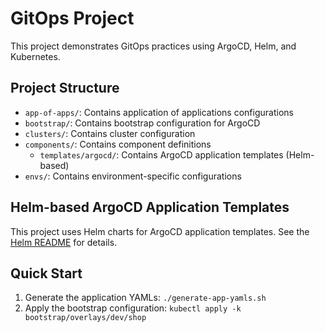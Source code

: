 # GitOps Project

This project demonstrates GitOps practices using ArgoCD, Helm, and Kubernetes.

## Project Structure
- `app-of-apps/`: Contains application of applications configurations
- `bootstrap/`: Contains bootstrap configuration for ArgoCD
- `clusters/`: Contains cluster configuration
- `components/`: Contains component definitions
  - `templates/argocd/`: Contains ArgoCD application templates (Helm-based)
- `envs/`: Contains environment-specific configurations

## Helm-based ArgoCD Application Templates
This project uses Helm charts for ArgoCD application templates. See the [Helm README](./components/templates/argocd/helm-README.md) for details.

## Quick Start
1. Generate the application YAMLs: `./generate-app-yamls.sh`
2. Apply the bootstrap configuration: `kubectl apply -k bootstrap/overlays/dev/shop`